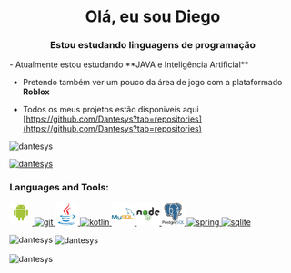 <h1 align="center">Olá, eu sou Diego</h1>
<h3 align="center">Estou estudando linguagens de programação</h3>
- Atualmente estou estudando **JAVA e Inteligência Artificial**

- Pretendo também ver um pouco da área de jogo com a plataformado **Roblox**

- Todos os meus projetos estão disponiveis aqui [https://github.com/Dantesys?tab=repositories](https://github.com/Dantesys?tab=repositories)


<p align="left"> <img src="https://komarev.com/ghpvc/?username=dantesys&label=Profile%20views&color=0e75b6&style=flat" alt="dantesys" /> </p>

<p align="left"> <a href="https://github.com/ryo-ma/github-profile-trophy"><img src="https://github-profile-trophy.vercel.app/?username=dantesys" alt="dantesys" /></a> </p>

<h3 align="left">Languages and Tools:</h3>
<p align="left"> <a href="https://developer.android.com" target="_blank" rel="noreferrer"> <img src="https://raw.githubusercontent.com/devicons/devicon/master/icons/android/android-original-wordmark.svg" alt="android" width="40" height="40"/> </a> <a href="https://git-scm.com/" target="_blank" rel="noreferrer"> <img src="https://www.vectorlogo.zone/logos/git-scm/git-scm-icon.svg" alt="git" width="40" height="40"/> </a> <a href="https://www.java.com" target="_blank" rel="noreferrer"> <img src="https://raw.githubusercontent.com/devicons/devicon/master/icons/java/java-original.svg" alt="java" width="40" height="40"/> </a> <a href="https://kotlinlang.org" target="_blank" rel="noreferrer"> <img src="https://www.vectorlogo.zone/logos/kotlinlang/kotlinlang-icon.svg" alt="kotlin" width="40" height="40"/> </a> <a href="https://www.mysql.com/" target="_blank" rel="noreferrer"> <img src="https://raw.githubusercontent.com/devicons/devicon/master/icons/mysql/mysql-original-wordmark.svg" alt="mysql" width="40" height="40"/> </a> <a href="https://nodejs.org" target="_blank" rel="noreferrer"> <img src="https://raw.githubusercontent.com/devicons/devicon/master/icons/nodejs/nodejs-original-wordmark.svg" alt="nodejs" width="40" height="40"/> </a> <a href="https://www.postgresql.org" target="_blank" rel="noreferrer"> <img src="https://raw.githubusercontent.com/devicons/devicon/master/icons/postgresql/postgresql-original-wordmark.svg" alt="postgresql" width="40" height="40"/> </a> <a href="https://spring.io/" target="_blank" rel="noreferrer"> <img src="https://www.vectorlogo.zone/logos/springio/springio-icon.svg" alt="spring" width="40" height="40"/> </a> <a href="https://www.sqlite.org/" target="_blank" rel="noreferrer"> <img src="https://www.vectorlogo.zone/logos/sqlite/sqlite-icon.svg" alt="sqlite" width="40" height="40"/> </a> </p>

<p><img align="left" src="https://github-readme-stats.vercel.app/api/top-langs?username=dantesys&show_icons=true&locale=en&layout=compact" alt="dantesys" /></p>

<p>&nbsp;<img align="center" src="https://github-readme-stats.vercel.app/api?username=dantesys&show_icons=true&locale=en" alt="dantesys" /></p>

<p><img align="center" src="https://github-readme-streak-stats.herokuapp.com/?user=dantesys&" alt="dantesys" /></p>

